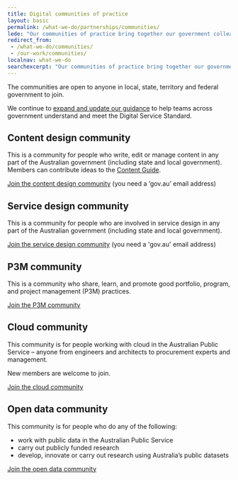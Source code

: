 ```yaml
---
title: Digital communities of practice
layout: basic
permalink: /what-we-do/partnerships/communities/
lede: "Our communities of practice bring together our government colleagues to collaborate, showcase work, solve problems and explore best practice."
redirect_from:
 - /what-we-do/communities/
 - /our-work/communities/
localnav: what-we-do
searchexcerpt: "Our communities of practice bring together our government colleagues to collaborate, showcase work, solve problems and explore best practice. The communities are open to anyone in local, state and federal government to join."
---
```


The communities are open to anyone in local, state, territory and federal government to join.

We continue to [expand and update our guidance](https://www.dta.gov.au/standard/design-guides/) to help teams across government understand and meet the Digital Service Standard.

## Content design community

This is a community for people who write, edit or manage content in any part of the Australian government (including state and local government). Members can contribute ideas to the [Content Guide](https://guides.service.gov.au/content-guide/).

[Join the content design community](mailto:content@digital.gov.au) (you need a ‘gov.au’ email address)

## Service design community

This is a community for people who are involved in service design in any part of the Australian government (including state and local government).

[Join the service design community](https://docs.google.com/a/digital.gov.au/forms/d/e/1FAIpQLSew8K2LIZNFI8k1r9a3p6gQuIkuJ8b-7Yl99HI0W_gTZRgjkg/viewform?c=0&w=1) (you need a 'gov.au' email address)

## P3M community

This is a community who share, learn, and promote good portfolio, program, and project management (P3M) practices.

[Join the P3M community](https://docs.google.com/a/digital.gov.au/forms/d/1H-xj-FAB8xW9ML-hn9z5i7ql9ai07C--cLzPOqiXIs0/viewform?edit_requested=true)

## Cloud community

This community is for people working with cloud in the Australian Public Service – anyone from engineers and architects to procurement experts and management.

New members are welcome to join.

[Join the cloud community](https://goo.gl/forms/CnyjPkbVkEc6O6EI3)

## Open data community

This community is for people who do any of the following:
- work with public data in the Australian Public Service
- carry out publicly funded research
- develop, innovate or carry out research using Australia’s public datasets


[Join the open data community](https://community.digital.gov.au/c/open-data)
